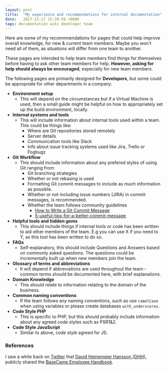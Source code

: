 ```yaml
---
layout: post
title:  "My experience and recommendations for internal documentation"
date:   2017-12-17 15:20:59 +0000
tags: documentation wiki developer team
---
```


Here are some of my recommnendations for pages that could help improve overall knowledge, for new & current team members. Maybe you won't need all of them, as situations will differ from one team to another.

These pages are intended to help team members find things for themselves before having to ask other team members for help. **However, asking for help should always be encouraged**, especially for new team members.

The following pages are primarily designed for **Developers**, but some could be appropriate for other departments in a company.

- **Environment setup**
    - This will depend on the circumstances but if a Virtual Machine is used, then a small guide might be helpful on how to appropriately set up the build environment, locally.
- **Internal systems and tools**
    - This will include information about internal tools used within a team. This could be things like:
        - Where are Git repositories stored remotely
        - Server details
        - Communication tools like Slack
        - Info about issue tracking systems used like Jira, Trello or Fogbugz
- **Git Workflow**
    - This should include information about any prefered styles of using Git ranging from:
        - Git branching strategies
        - Whether or not rebasing is used
        - Formatting Git commit messages to include as much information as possible.
        - Whether or not including issue numbers (JIRA) in commit messages, is recommended.
        - Whether the team follows community guidelines
            - [How to Write a Git Commit Message](https://chris.beams.io/posts/git-commit/)
            - [5-useful-tips-for-a-better-commit-message](https://robots.thoughtbot.com/5-useful-tips-for-a-better-commit-message)
- **Helpful tools and hidden gems**
    - This should include things if internal tools or code has been written to aid other members of the team. E.g you can use X if you need to Y, as this tool has been written to do so.
- **FAQs**
    - Self-explanatory, this should include Questions and Answers based on commonly asked questions. The questions could be incrementally built up when new members join the team.
- **Glossary of terms and abbreviations**
    - It will depend if abbreviations are used throughout the team - common terms should be documented here, with brief explanations.
- **Domain Knowledge**
    - This should relate to information relating to the domain of the business.
- **Common naming conventions**
    - If the team follows any naming conventions, such as use `camelCase` when using variables or please create databases `with_underscores`.
- **Code Style PHP**
    - This is specific to PHP, but this should probably include information about any agreed code styles such as PSR1&2.
- **Code Style JavaScript**
    - Similar to above, code style agreed for JS.

### References

I saw a while back on [Twitter](https://twitter.com/dhh/status/859417818261069824?lang=en) that [David Heinemeier Hansson \(DHH\)](https://twitter.com/dhh), publicly shared the [BaseCamp Employee Handbook](https://github.com/basecamp/handbook).
